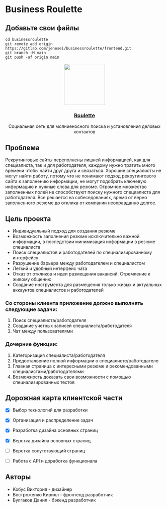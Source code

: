 # Business Roulette
## Добавьте свои файлы

```
cd businessroulette
git remote add origin https://gitlab.com/jenesei/businessroulette/frontend.git
git branch -M main
git push -uf origin main
```



<p align="center">
  <a href="https://businessroulette.ru" target="blank"><img src="https://media.discordapp.net/attachments/647684321326661663/1054868328281288754/image.png" width="130" alt="" /></a>
</p>
<div align="center">
<h3>
  <p>
    <a href="https://businessroulette.ru" align="center">
      Roulette
    </a>
  </p>
</h3>
<p>
Социальная сеть для молниеносного поиска и установления деловых контактов
</p>
</div>

## Проблема
<p>
Рекрутинговые сайты переполнены лишней информацией, как для специалиста, так и для работодателя, каждому нужно тратить много времени чтобы найти друг друга и связаться.
Хорошие специалисты не могут найти работу, потому что не понимают подход рекрутингового сайта к заполнению информации, не могут подобрать ключевую информацию и нужные слова для резюме. 
Огромное множество заполненных полей не способствуют поиску нужного специалиста для работодателя. 
Все решается на собеседованиях, время от верно заполненного резюме до отклика от компании неоправданно долгое.
</p>

## Цель проекта
<ul>
    <li> 
        Индивидуальный подход для создания резюме
    </li>
    <li> 
        Возможность заполнения резюме исключительно важной информации, в последствии минимизация информации в резюме специалиста
    </li>
    <li> 
        Поиск специалистов и работодателей по специализированному интерфейсу
    </li>
    <li> 
        Разрушение барьера между работодателем и специалистом
    </li>
    <li> 
        Легкий и удобный интерфейс чата
    </li>
    <li> 
        Отказ от откликов и идеи размещения вакансий. Стремление к живому общению 
    </li>
    <li> 
        Создание инструмента для размещения только живых и актуальных аккаунтов специалистов и работодателей
    </li>
</ul>

### Со стороны клиента приложение должно выполнять следующие задачи:
1. Поиск специалиста/работодателя
2. Создание учетных записей специалиста/работодателя
3. Чат между пользователями

### Дочерние функции:
1. Категоризация специалиста/работодателя
2. Предосталвение полной информации о специалисте/работодателе
3. Главная страница с интересными резюме и рекомендованными специалистами/работодателями
4. Возможность доказать свои возможности с помощью специализированных тестов


## Дорожная карта клиентской части
- [x] Выбор технологий для разработки
- [x] Организация и распределение задач
- [x] Разработка дизайна основных страниц
- [x] Верстка дизайна основных страниц
- [ ] Верстка сопутствующий страниц
- [ ] Работа с API и доработка функционала



## Авторы
<ul>
 <li> Кобус Виктория - дизайнер </li>
 <li> Востроженко Кирилл - фронтенд разработчик </li>
 <li> Булгаков Данил - бэкенд разработчик </li>
</ul>




